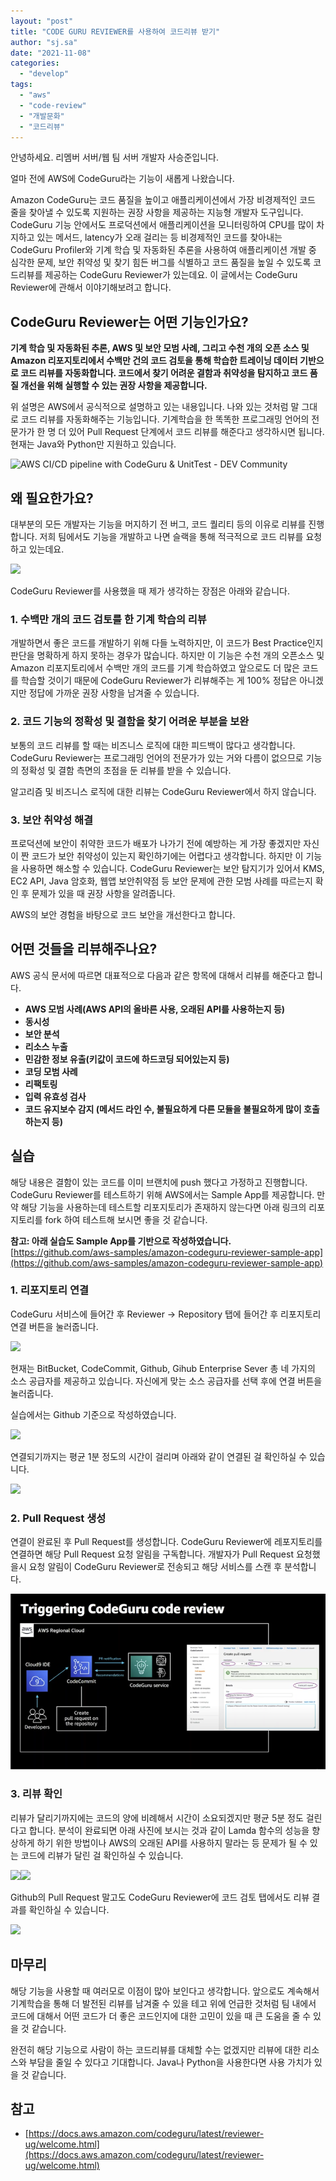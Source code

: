 ```yaml
---
layout: "post"
title: "CODE GURU REVIEWER를 사용하여 코드리뷰 받기"
author: "sj.sa"
date: "2021-11-08"
categories: 
  - "develop"
tags: 
  - "aws"
  - "code-review"
  - "개발문화"
  - "코드리뷰"
---
```


안녕하세요. 리멤버 서버/웹 팀 서버 개발자 사승준입니다.

얼마 전에 AWS에 CodeGuru라는 기능이 새롭게 나왔습니다.

Amazon CodeGuru는 코드 품질을 높이고 애플리케이션에서 가장 비경제적인 코드 줄을 찾아낼 수 있도록 지원하는 권장 사항을 제공하는 지능형 개발자 도구입니다. CodeGuru 기능 안에서도 프로덕션에서 애플리케이션을 모니터링하여 CPU를 많이 차지하고 있는 메서드, latency가 오래 걸리는 등 비경제적인 코드를 찾아내는 CodeGuru Profiler와 기계 학습 및 자동화된 추론을 사용하여 애플리케이션 개발 중 심각한 문제, 보안 취약성 및 찾기 힘든 버그를 식별하고 코드 품질을 높일 수 있도록 코드리뷰를 제공하는 CodeGuru Reviewer가 있는데요. 이 글에서는 CodeGuru Reviewer에 관해서 이야기해보려고 합니다.

## **CodeGuru Reviewer는 어떤 기능인가요?**

**기계 학습 및 자동화된 추론, AWS 및 보안 모범 사례, 그리고 수천 개의 오픈 소스 및 Amazon 리포지토리에서 수백만 건의 코드 검토을 통해 학습한 트레이닝 데이터 기반으로 코드 리뷰를 자동화합니다. 코드에서 찾기 어려운 결함과 취약성을 탐지하고 코드 품질 개선을 위해 실행할 수 있는 권장 사항을 제공합니다.**

위 설명은 AWS에서 공식적으로 설명하고 있는 내용입니다. 나와 있는 것처럼 말 그대로 코드 리뷰를 자동화해주는 기능입니다. 기계학습을 한 똑똑한 프로그래밍 언어의 전문가가 한 명 더 있어 Pull Request 단계에서 코드 리뷰를 해준다고 생각하시면 됩니다. 현재는 Java와 Python만 지원하고 있습니다.

![AWS CI/CD pipeline with CodeGuru & UnitTest - DEV Community](/images/125892722-da641d48-e54a-4f4e-8303-8b09d99167bf.png)

## **왜 필요한가요?**

대부분의 모든 개발자는 기능을 머지하기 전 버그, 코드 퀄리티 등의 이유로 리뷰를 진행합니다. 저희 팀에서도 기능을 개발하고 나면 슬랙을 통해 적극적으로 코드 리뷰를 요청하고 있는데요.

[![](/images/리뷰_요청-1024x404.png)](https://blog.dramancompany.com/wp-content/uploads/2021/11/리뷰_요청.png)

CodeGuru Reviewer를 사용했을 때 제가 생각하는 장점은 아래와 같습니다.

### **1\. 수백만 개의 코드 검토를 한 기계 학습의 리뷰**

개발하면서 좋은 코드를 개발하기 위해 다들 노력하지만, 이 코드가 Best Practice인지 판단을 명확하게 하지 못하는 경우가 많습니다. 하지만 이 기능은 수천 개의 오픈소스 및 Amazon 리포지토리에서 수백만 개의 코드를 기계 학습하였고 앞으로도 더 많은 코드를 학습할 것이기 때문에 CodeGuru Reviewer가 리뷰해주는 게 100% 정답은 아니겠지만 정답에 가까운 권장 사항을 남겨줄 수 있습니다.

### **2.** **코드 기능의 정확성 및 결함을 찾기 어려운 부분을 보완**

보통의 코드 리뷰를 할 때는 비즈니스 로직에 대한 피드백이 많다고 생각합니다. CodeGuru Reviewer는 프로그래밍 언어의 전문가가 있는 거와 다름이 없으므로 기능의 정확성 및 결함 측면의 초점을 둔 리뷰를 받을 수 있습니다.

알고리즘 및 비즈니스 로직에 대한 리뷰는 CodeGuru Reviewer에서 하지 않습니다.

### **3\. 보안 취약성 해결**

프로덕션에 보안이 취약한 코드가 배포가 나가기 전에 예방하는 게 가장 좋겠지만 자신이 짠 코드가 보안 취약성이 있는지 확인하기에는 어렵다고 생각합니다. 하지만 이 기능을 사용하면 해소할 수 있습니다. CodeGuru Reviewer는 보안 탐지기가 있어서 KMS, EC2 API, Java 암호화, 웹앱 보안취약점 등 보안 문제에 관한 모범 사례를 따르는지 확인 후 문제가 있을 때 권장 사항을 알려줍니다.  
  
AWS의 보안 경험을 바탕으로 코드 보안을 개선한다고 합니다.

## **어떤 것들을 리뷰해주나요?**

AWS 공식 문서에 따르면 대표적으로 다음과 같은 항목에 대해서 리뷰를 해준다고 합니다.

- **AWS 모범 사례(AWS API의 올바른 사용, 오래된 API를 사용하는지 등)**
- **동시성**
- **보안 분석**
- **리소스 누출**
- **민감한 정보 유출(키값이 코드에 하드코딩 되어있는지 등)**
- **코딩 모범 사례**
- **리팩토링**
- **입력 유효성 검사**
- **코드 유지보수 감지 (메서드 라인 수, 불필요하게 다른 모듈을 불필요하게 많이 호출하는지 등)**

## **실습**

해당 내용은 결함이 있는 코드를 이미 브랜치에 push 했다고 가정하고 진행합니다. CodeGuru Reviewer를 테스트하기 위해 AWS에서는 Sample App를 제공합니다. 만약 해당 기능을 사용하는데 테스트할 리포지토리가 존재하지 않는다면 아래 링크의 리포지토리를 fork 하여 테스트해 보시면 좋을 것 같습니다.

**참고: 아래 실습도 Sample App를 기반으로 작성하였습니다.**  
[https://github.com/aws-samples/amazon-codeguru-reviewer-sample-app](https://github.com/aws-samples/amazon-codeguru-reviewer-sample-app)

### **1\. 리포지토리 연결**

CodeGuru 서비스에 들어간 후 Reviewer → Repository 탭에 들어간 후 리포지토리 연결 버튼을 눌러줍니다.

[![](/images/레포지토리-연결전-1024x401.png)](https://blog.dramancompany.com/wp-content/uploads/2021/11/레포지토리-연결전.png)

현재는 BitBucket, CodeCommit, Github, Gihub Enterprise Sever 총 네 가지의 소스 공급자를 제공하고 있습니다. 자신에게 맞는 소스 공급자를 선택 후에 연결 버튼을 눌러줍니다.

실습에서는 Github 기준으로 작성하였습니다.

[![](/images/레포지토리-연결-1024x867.png)](https://blog.dramancompany.com/wp-content/uploads/2021/11/레포지토리-연결.png)

연결되기까지는 평균 1분 정도의 시간이 걸리며 아래와 같이 연결된 걸 확인하실 수 있습니다.

[![](/images/연결완료-사진-1024x194.png)](https://blog.dramancompany.com/wp-content/uploads/2021/11/연결완료-사진.png)

### **2\. Pull Request 생성**

연결이 완료된 후 Pull Request를 생성합니다. CodeGuru Reviewer에 레포지토리를 연결하면 해당 Pull Request 요청 알림을 구독합니다. 개발자가 Pull Request 요청했을시 요청 알림이 CodeGuru Reviewer로 전송되고 해당 서비스를 스캔 후 분석합니다.  

[![](/images/image.png)](https://blog.dramancompany.com/wp-content/uploads/2021/11/image.png)

### **3\. 리뷰 확인**

리뷰가 달리기까지에는 코드의 양에 비례해서 시간이 소요되겠지만 평균 5분 정도 걸린다고 합니다. 분석이 완료되면 아래 사진에 보시는 것과 같이 Lamda 함수의 성능을 향상하게 하기 위한 방법이나 AWS의 오래된 API를 사용하지 말라는 등 문제가 될 수 있는 코드에 리뷰가 달린 걸 확인하실 수 있습니다.

[![](/images/코드그루_리뷰1-1024x934.png)](https://blog.dramancompany.com/wp-content/uploads/2021/11/코드그루_리뷰1.png)[![](/images/코드그루_리뷰2-1024x875.png)](https://blog.dramancompany.com/wp-content/uploads/2021/11/코드그루_리뷰2.png)

Github의 Pull Request 말고도 CodeGuru Reviewer에 코드 검토 탭에서도 리뷰 결과를 확인하실 수 있습니다.

[![](/images/코드검토_탭-1024x533.png)](https://blog.dramancompany.com/wp-content/uploads/2021/11/코드검토_탭.png)

## **마무리**

해당 기능을 사용할 때 여러모로 이점이 많아 보인다고 생각합니다. 앞으로도 계속해서 기계학습을 통해 더 발전된 리뷰를 남겨줄 수 있을 테고 위에 언급한 것처럼 팀 내에서 코드에 대해서 어떤 코드가 더 좋은 코드인지에 대한 고민이 있을 때 큰 도움을 줄 수 있을 것 같습니다.

완전히 해당 기능으로 사람이 하는 코드리뷰를 대체할 수는 없겠지만 리뷰에 대한 리소스와 부담을 줄일 수 있다고 기대합니다. Java나 Python을 사용한다면 사용 가치가 있을 것 같습니다.

## **참고**

- [](https://docs.aws.amazon.com/codeguru/latest/reviewer-ug/welcome.html)[https://docs.aws.amazon.com/codeguru/latest/reviewer-ug/welcome.html](https://docs.aws.amazon.com/codeguru/latest/reviewer-ug/welcome.html)
